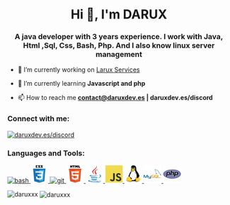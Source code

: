 <h1 align="center">Hi 👋, I'm DARUX</h1>
<h3 align="center">A java developer with 3 years experience. I work with Java, Html ,Sql, Css, Bash, Php. And I also know linux server management</h3>


- 🔭 I’m currently working on [Larux Services](discord.daruxdev.com)

- 🌱 I’m currently learning **Javascript and php**

- 📫 How to reach me **contact@daruxdev.es | daruxdev.es/discord**

<h3 align="left">Connect with me:</h3>
<p align="left">
<a href="http://daruxdev.es/discord" target="blank"><img align="center" src="https://raw.githubusercontent.com/rahuldkjain/github-profile-readme-generator/master/src/images/icons/Social/discord.svg" alt="daruxdev.es/discord" height="30" width="40" /></a>
</p>

<h3 align="left">Languages and Tools:</h3>
<p align="left"> <a href="https://www.gnu.org/software/bash/" target="_blank" rel="noreferrer"> <img src="https://play-lh.googleusercontent.com/ouYRMbe6yFT06JVoIIDJUJEf1L7ftnUdo3K-yEha45Y9zDM57ocrITQZjQBPrCg2tQ=w240-h480-rw" alt="bash" width="40" height="40"/> </a> <a href="https://www.w3schools.com/css/" target="_blank" rel="noreferrer"> <img src="https://raw.githubusercontent.com/devicons/devicon/master/icons/css3/css3-original-wordmark.svg" alt="css3" width="40" height="40"/> </a> <a href="https://git-scm.com/" target="_blank" rel="noreferrer"> <img src="https://www.vectorlogo.zone/logos/git-scm/git-scm-icon.svg" alt="git" width="40" height="40"/> </a> <a href="https://www.w3.org/html/" target="_blank" rel="noreferrer"> <img src="https://raw.githubusercontent.com/devicons/devicon/master/icons/html5/html5-original-wordmark.svg" alt="html5" width="40" height="40"/> </a> <a href="https://www.java.com" target="_blank" rel="noreferrer"> <img src="https://raw.githubusercontent.com/devicons/devicon/master/icons/java/java-original.svg" alt="java" width="40" height="40"/> </a> <a href="https://developer.mozilla.org/en-US/docs/Web/JavaScript" target="_blank" rel="noreferrer"> <img src="https://raw.githubusercontent.com/devicons/devicon/master/icons/javascript/javascript-original.svg" alt="javascript" width="40" height="40"/> </a> <a href="https://www.linux.org/" target="_blank" rel="noreferrer"> <img src="https://raw.githubusercontent.com/devicons/devicon/master/icons/linux/linux-original.svg" alt="linux" width="40" height="40"/> </a> <a href="https://www.mysql.com/" target="_blank" rel="noreferrer"> <img src="https://raw.githubusercontent.com/devicons/devicon/master/icons/mysql/mysql-original-wordmark.svg" alt="mysql" width="40" height="40"/> </a> <a href="https://www.php.net" target="_blank" rel="noreferrer"> <img src="https://raw.githubusercontent.com/devicons/devicon/master/icons/php/php-original.svg" alt="php" width="40" height="40"/> </a> </p>

<p><img align="left" src="https://github-readme-stats.vercel.app/api/top-langs?username=daruxxx&show_icons=true&locale=en&layout=compact" alt="daruxxx" /></p>

<p>&nbsp;<img align="center" src="https://github-readme-stats.vercel.app/api?username=daruxxx&show_icons=true&locale=en" alt="daruxxx" /></p>
